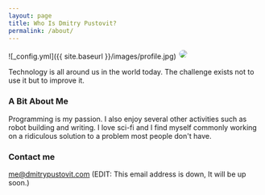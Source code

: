 ```yaml
---
layout: page
title: Who Is Dmitry Pustovit?
permalink: /about/
---
```


![_config.yml]({{ site.baseurl }}/images/profile.jpg)
<img src="http://dmitrypustovit.com/images/profile.jpg" style="    border: 2px solid white; border-radius: 50px;"/>

Technology is all around us in the world today. The challenge exists not to use it but to improve it.

### A Bit About Me

Programming is my passion. I also enjoy several other activities such as robot building and writing. I love sci-fi and I find myself commonly working on a ridiculous solution to a problem most people don't have. 

### Contact me

[me@dmitrypustovit.com](mailto:me@dmitrypustovit.com)  (EDIT: This email address is down, It will be up soon.)